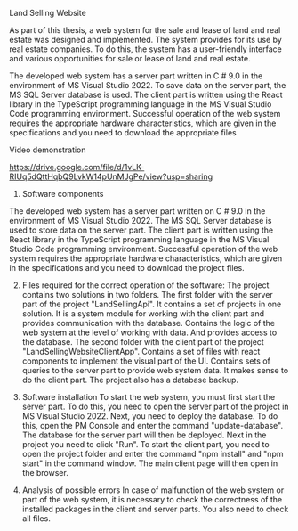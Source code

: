 Land Selling Website

As part of this thesis, a web system for the sale and lease of land and real estate was designed and implemented. The system provides for its use by real estate companies. To do this, the system has a user-friendly interface and various opportunities for sale or lease of land and real estate.

The developed web system has a server part written in C # 9.0 in the environment of MS Visual Studio 2022. To save data on the server part, the MS SQL Server database is used.
The client part is written using the React library in the TypeScript programming language in the MS Visual Studio Code programming environment.
Successful operation of the web system requires the appropriate hardware characteristics, which are given in the specifications and you need to download the appropriate files

Video demonstration

https://drive.google.com/file/d/1vLK-RIUq5dQttHqbQ9LvkW14pUnMJgPe/view?usp=sharing

1. Software components

The developed web system has a server part written on C # 9.0 in the environment of MS Visual Studio 2022.
 The MS SQL Server database is used to store data on the server part.
The client part is written using the React library in the TypeScript programming language in the MS Visual Studio Code programming environment.
Successful operation of the web system requires the appropriate hardware characteristics, which are given in the specifications and you need to download the project files.

2. Files required for the correct operation of the software:
The project contains two solutions in two folders.
The first folder with the server part of the project "LandSellingApi".
It contains a set of projects in one solution. It is a system module for working with the client part and provides communication with the database.
Contains the logic of the web system at the level of working with data. And provides access to the database.
The second folder with the client part of the project "LandSellingWebsiteClientApp".
Contains a set of files with react components to implement the visual part of the UI. Contains sets of queries to the server part to provide web system data.
It makes sense to do the client part.
The project also has a database backup.

3. Software installation
  To start the web system, you must first start the server part. To do this, you need to open the server part of the project in MS Visual Studio 2022.
Next, you need to deploy the database. To do this, open the PM Console and enter the command "update-database". The database for the server part will then be deployed.
Next in the project you need to click "Run".
To start the client part, you need to open the project folder and enter the command "npm install" and "npm start" in the command window.
The main client page will then open in the browser.

4. Analysis of possible errors
In case of malfunction of the web system or part of the web system, it is necessary to check the correctness of the installed packages in the client and server parts.
You also need to check all files.

